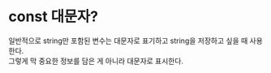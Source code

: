 # const 대문자?
일반적으로 string만 포함된 변수는 대문자로 표기하고 string을 저장하고 싶을 때 사용한다. <br>
그렇게 막 중요한 정보를 담은 게 아니라 대문자로 표시한다. <br>
